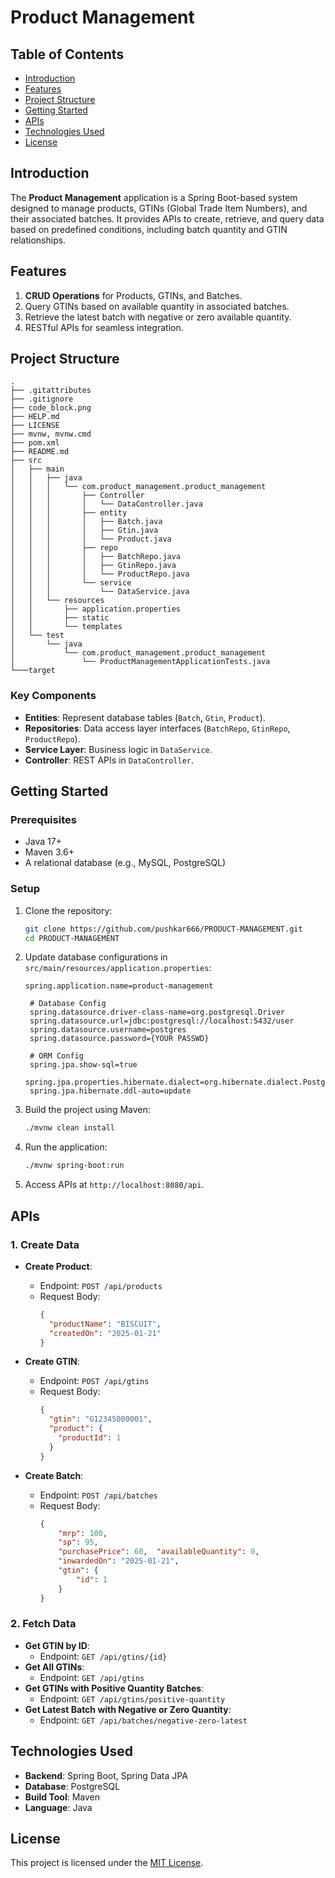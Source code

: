 # Product Management

## Table of Contents

- [Introduction](#introduction)
- [Features](#features)
- [Project Structure](#project-structure)
- [Getting Started](#getting-started)
- [APIs](#apis)
- [Technologies Used](#technologies-used)
- [License](#license)

## Introduction

The **Product Management** application is a Spring Boot-based system designed to manage products, GTINs (Global Trade Item Numbers), and their associated batches. It provides APIs to create, retrieve, and query data based on predefined conditions, including batch quantity and GTIN relationships.

## Features

1. **CRUD Operations** for Products, GTINs, and Batches.
2. Query GTINs based on available quantity in associated batches.
3. Retrieve the latest batch with negative or zero available quantity.
4. RESTful APIs for seamless integration.

## Project Structure

```
.
├── .gitattributes
├── .gitignore
├── code_block.png
├── HELP.md
├── LICENSE
├── mvnw, mvnw.cmd
├── pom.xml
├── README.md
├── src
│   ├── main
│   │   ├── java
│   │   │   └── com.product_management.product_management
│   │   │       ├── Controller
│   │   │       │   └── DataController.java
│   │   │       ├── entity
│   │   │       │   ├── Batch.java
│   │   │       │   ├── Gtin.java
│   │   │       │   └── Product.java
│   │   │       ├── repo
│   │   │       │   ├── BatchRepo.java
│   │   │       │   ├── GtinRepo.java
│   │   │       │   └── ProductRepo.java
│   │   │       └── service
│   │   │           └── DataService.java
│   │   └── resources
│   │       ├── application.properties
│   │       ├── static
│   │       └── templates
│   └── test
│       └── java
│           └── com.product_management.product_management
│               └── ProductManagementApplicationTests.java
└───target
```

### Key Components

- **Entities**: Represent database tables (`Batch`, `Gtin`, `Product`).
- **Repositories**: Data access layer interfaces (`BatchRepo`, `GtinRepo`, `ProductRepo`).
- **Service Layer**: Business logic in `DataService`.
- **Controller**: REST APIs in `DataController`.

## Getting Started

### Prerequisites

- Java 17+
- Maven 3.6+
- A relational database (e.g., MySQL, PostgreSQL)

### Setup

1. Clone the repository:

   ```bash
   git clone https://github.com/pushkar666/PRODUCT-MANAGEMENT.git
   cd PRODUCT-MANAGEMENT
   ```

2. Update database configurations in `src/main/resources/application.properties`:

   ```properties
   spring.application.name=product-management

    # Database Config
    spring.datasource.driver-class-name=org.postgresql.Driver
    spring.datasource.url=jdbc:postgresql://localhost:5432/user
    spring.datasource.username=postgres
    spring.datasource.password={YOUR PASSWD}

    # ORM Config
    spring.jpa.show-sql=true
    spring.jpa.properties.hibernate.dialect=org.hibernate.dialect.PostgreSQLDialect
    spring.jpa.hibernate.ddl-auto=update

   ```

3. Build the project using Maven:

   ```bash
   ./mvnw clean install
   ```

4. Run the application:

   ```bash
   ./mvnw spring-boot:run
   ```

5. Access APIs at `http://localhost:8080/api`.

## APIs

### 1. Create Data

- **Create Product**:

  - Endpoint: `POST /api/products`
  - Request Body:
    ```json
    {
      "productName": "BISCUIT",
      "createdOn": "2025-01-21"
    }
    ```

- **Create GTIN**:

  - Endpoint: `POST /api/gtins`
  - Request Body:
    ```json
    {
      "gtin": "G12345000001",
      "product": {
        "productId": 1
      }
    }
    ```

- **Create Batch**:
  - Endpoint: `POST /api/batches`
  - Request Body:
    ```json
    {
        "mrp": 100,
        "sp": 95,
        "purchasePrice": 60,  "availableQuantity": 0,
        "inwardedOn": "2025-01-21",
        "gtin": {
            "id": 1
        }
    }
    ```

### 2. Fetch Data

- **Get GTIN by ID**:
  - Endpoint: `GET /api/gtins/{id}`
- **Get All GTINs**:
  - Endpoint: `GET /api/gtins`
- **Get GTINs with Positive Quantity Batches**:
  - Endpoint: `GET /api/gtins/positive-quantity`
- **Get Latest Batch with Negative or Zero Quantity**:
  - Endpoint: `GET /api/batches/negative-zero-latest`

## Technologies Used

- **Backend**: Spring Boot, Spring Data JPA
- **Database**: PostgreSQL
- **Build Tool**: Maven
- **Language**: Java

## License

This project is licensed under the [MIT License](LICENSE).
